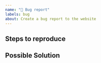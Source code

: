 ```yaml
---
name: "🐛 Bug report"
labels: bug
about: Create a bug report to the website
---
```


<!-- Describe the expected and actual behavior here. -->

## Steps to reproduce

<!-- Please clarify how to reproduce the issue. If it requires a special environment, please document it (e.g. browser, mobile phone) -->

## Possible Solution

<!-- If you have suggestions on a fix for the bug, please describe it here. -->

